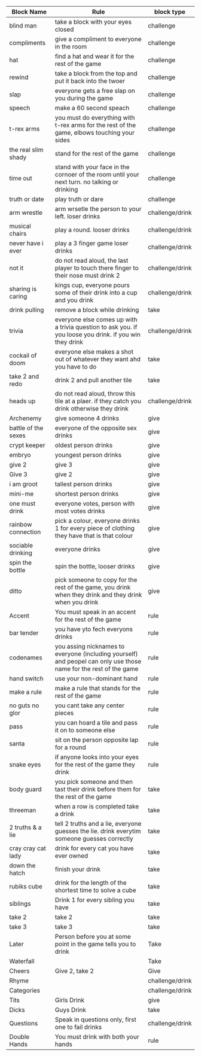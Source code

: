 |Block Name         |Rule                                                                                                             |block type     |
|-------------------|-----------------------------------------------------------------------------------------------------------------|---------------|
|blind man          |take a block with your eyes closed                                                                               |challenge      |
|compliments        |give a compliment to everyone in the room                                                                        |challenge      |
|hat                |find a hat and wear it for the rest of the game                                                                  |challenge      |
|rewind             |take a block from the top and put it back into the twoer                                                         |challenge      |
|slap               |everyone gets a free slap on you during the game                                                                 |challenge      |
|speech             |make a 60 second speach                                                                                          |challenge      |
|t-rex arms         |you must do everything with t-rex arms for the rest of the game, elbows touching your sides                      |challenge      |
|the real slim shady|stand for the rest of the game                                                                                   |challenge      |
|time out           |stand with your face in the cornoer of the room until your next turn. no talking or drinking                     |challenge      |
|truth or date      |play truth or dare                                                                                               |challenge      |
|arm wrestle        |arm wrsetle the person to your left. loser drinks                                                                |challenge/drink|
|musical chairs     |play a round. looser drinks                                                                                      |challenge/drink|
|never have i ever  |play a 3 finger game loser drinks                                                                                |challenge/drink|
|not it             |do not read aloud, the last player to touch there finger to their nose must drink 2                              |challenge/drink|
|sharing is caring  |kings cup, everyone pours some of their drink into a cup and you drink                                           |challenge/drink|
|drink pulling      |remove a block while drinking                                                                                    |take           |
|trivia             |everyone else comes up with a trivia question to ask you. if you loose you drink. if you win they drink          |challenge/drink|
|cockail of doom    |everyone else makes a shot out of whatever they want ahd you have to do                                          |take           |
|take 2 and redo    |drink 2 and pull another tile                                                                                    |take           |
|heads up           |do not read aloud, throw this tile at a plaer. if they catch you drink otherwise they drink                      |challenge/drink|
|Archenemy          |give someone 4 drinks                                                                                            |give           |
|battle of the sexes|everyone of the opposite sex drinks                                                                              |give           |
|crypt keeper       |oldest person drinks                                                                                             |give           |
|embryo             |youngest person drinks                                                                                           |give           |
|give 2             |give 3                                                                                                           |give           |
|Give 3             |give 2                                                                                                           |give           |
|i am groot         |tallest person drinks                                                                                            |give           |
|mini-me            |shortest person drinks                                                                                           |give           |
|one must drink     |everyone votes, person with most votes drinks                                                                    |give           |
|rainbow connection |pick a colour, everyone drinks 1 for every piece of clothing they have that is that colour                       |give           |
|sociable drinking  |everyone drinks                                                                                                  |give           |
|spin the bottle    |spin the bottle, looser drinks                                                                                   |give           |
|ditto              |pick someone to copy for the rest of the game, you drink when they drink and they drink when you drink           |give           |
|Accent             |You must speak in an accent for the rest of the game                                                             |rule           |
|bar tender         |you have yto fech everyons drinks                                                                                |rule           |
|codenames          |you assing nicknames to everyone (including yourself) and peopel can only use those name for the rest of the game|rule           |
|hand switch        |use your non-dominant hand                                                                                       |rule           |
|make a rule        |make a rule that stands for the rest of the game                                                                 |rule           |
|no guts no glor    |you cant take any center pieces                                                                                  |rule           |
|pass               |you can hoard a tile and pass it on to someone else                                                              |rule           |
|santa              |sit on the person opposite lap for a round                                                                       |rule           |
|snake eyes         |if anyone looks into your eyes for the rest of the game they drink                                               |rule           |
|body guard         |you pick someone and then tast their drink before them for the rest of the game                                  |take           |
|threeman           |when a row is completed take a drink                                                                             |take           |
|2 truths & a lie   |tell 2 truths and a lie, everyone guesses the lie. drink everytim someone guesses correctly                      |take           |
|cray cray cat lady |drink for every cat you have ever owned                                                                          |take           |
|down the hatch     |finish your drink                                                                                                |take           |
|rubiks cube        |drink for the length of the shortest time to solve a cube                                                        |take           |
|siblings           |Drink 1 for every sibling you have                                                                               |take           |
|take 2             |take 2                                                                                                           |take           |
|take 3             |take 3                                                                                                           |take           |
|Later              |Person before you at some point in the game tells you to drink                                                   |Take           |
|Waterfall          |                                                                                                                 |Take           |
|Cheers             |Give 2, take 2                                                                                                   |Give           |
|Rhyme              |                                                                                                                 |challenge/drink|
|Categories         |                                                                                                                 |challenge/drink|
|Tits               |Girls Drink                                                                                                      |give           |
|Dicks              |Guys Drink                                                                                                       |take           |
|Questions          |Speak in questions only, first one to fail drinks                                                                |challenge/drink|
|Double Hands       |You must drink with both your hands                                                                              |rule           |
